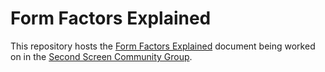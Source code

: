 # Form Factors Explained

This repository hosts the [Form Factors Explained](https://webscreens.github.io/form-factors/)
document being worked on in the
[Second Screen Community Group](https://www.w3.org/community/webscreens/).